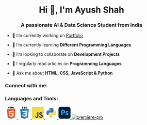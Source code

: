 <h1 align="center">Hi 👋, I'm Ayush Shah</h1>

<h3 align="center">A passionate AI & Data Science Student from India</h3>

- 🔭 I’m currently working on [Portfolio](https://github.com/ayushshahnsk)

- 🌱 I’m currently learning **Different Programming Languages**

- 👯 I’m looking to collaborate on **Development Projects**

- 📝 I regularly read articles on **Programming Languages**

- 💬 Ask me about **HTML, CSS, JavaScript & Python**

<h3 align="left">Connect with me:</h3>

<p align="left">
  
</p>

<h3 align="left">Languages and Tools:</h3>

<!-- Icons for various languages and tools -->
<p align="left">

  <!-- HTML5 -->
  <a href="https://www.w3.org/html/" target="_blank" rel="noreferrer">
    <img src="https://raw.githubusercontent.com/devicons/devicon/master/icons/html5/html5-original-wordmark.svg" alt="html5" width="40" height="40"/>
  </a>

<!-- CSS3 -->
  <a href="https://www.w3schools.com/css/" target="_blank" rel="noreferrer">
    <img src="https://raw.githubusercontent.com/devicons/devicon/master/icons/css3/css3-original-wordmark.svg" alt="css3" width="40" height="40"/>
  </a>

<!-- JavaScript -->
  <a href="https://developer.mozilla.org/en-US/docs/Web/JavaScript" target="_blank" rel="noreferrer">
    <img src="https://raw.githubusercontent.com/devicons/devicon/master/icons/javascript/javascript-original.svg" alt="javascript" width="40" height="40"/>
  </a>

<!-- Python -->
  <a href="https://www.python.org" target="_blank" rel="noreferrer">
    <img src="https://raw.githubusercontent.com/devicons/devicon/master/icons/python/python-original.svg" alt="python" width="40" height="40"/>
  </a>

<!-- Adobe Photoshop -->
  <a href="https://www.photoshop.com/en" target="_blank" rel="noreferrer">
    <img src="https://github.com/devicons/devicon/blob/master/icons/photoshop/photoshop-original.svg" alt="photoshop" width="40" height="40"/>
  </a>

<!-- Adobe Premiere Pro -->
  <a href="https://www.adobe.com/products/premiere.html" target="_blank" rel="noreferrer">
    <img src="https://upload.wikimedia.org/wikipedia/commons/thumb/4/40/Adobe_Premiere_Pro_CC_icon.svg/1200px-Adobe_Premiere_Pro_CC_icon.svg.png" alt="premiere-pro" width="40" height="40"/>
  </a>
